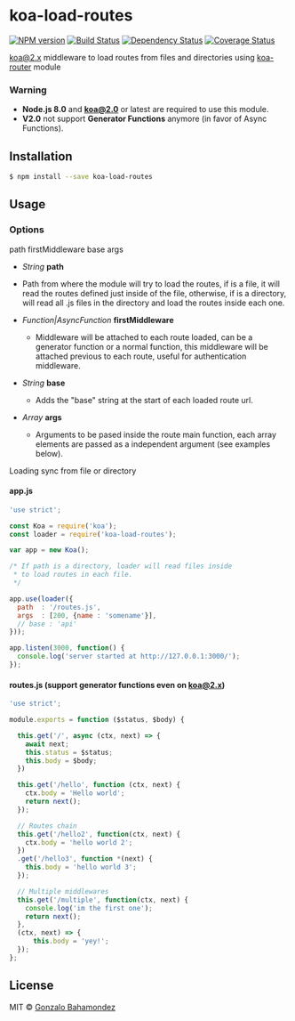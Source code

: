 # koa-load-routes
[![NPM version][npm-image]][npm-url] [![Build Status][travis-image]][travis-url] [![Dependency Status][daviddm-image]][daviddm-url] [![Coverage Status](https://coveralls.io/repos/github/gbahamondez/koa-load-routes/badge.svg?branch=master)](https://coveralls.io/github/gbahamondez/koa-load-routes?branch=master)

[koa@2.x](https://github.com/koajs/koa) middleware to load routes from files and directories using [koa-router](https://github.com/alexmingoia/koa-router) module


### Warning
- **Node.js 8.0** and **koa@2.0** or latest are required to use this module.
- **V2.0** not support **Generator Functions** anymore (in favor of Async Functions).

## Installation

```sh
$ npm install --save koa-load-routes
```

## Usage


### Options

path
firstMiddleware
base
args

- *String* **path**
 - Path from where the module will try to load the routes, if is a file,  it will read the routes defined just inside of the file, otherwise, if is a directory, will read all .js files in the directory and load the routes inside each one.

- *Function|AsyncFunction* **firstMiddleware**
  - Middleware will be attached to each route loaded, can be a generator function or a normal function, this middleware will be attached previous to each route, useful for authentication middleware.

- *String* **base**
  - Adds the "base" string at the start of each  loaded route url.

- *Array* **args**
  - Arguments to be pased inside the route main function, each array elements are passed as a independent argument (see examples below).


Loading sync from file or directory
#### app.js
```js
'use strict';

const Koa = require('koa');
const loader = require('koa-load-routes');

var app = new Koa();

/* If path is a directory, loader will read files inside
 * to load routes in each file.
 */

app.use(loader({
  path  : '/routes.js',
  args  : [200, {name : 'somename'}],
  // base : 'api'
}));

app.listen(3000, function() {
  console.log('server started at http://127.0.0.1:3000/');
});

```

#### routes.js (support generator functions even on koa@2.x)
```js
'use strict';

module.exports = function ($status, $body) {

  this.get('/', async (ctx, next) => {
    await next;
    this.status = $status;
    this.body = $body;
  })

  this.get('/hello', function (ctx, next) {
    ctx.body = 'Hello world';
    return next();
  });

  // Routes chain
  this.get('/hello2', function(ctx, next) {
    ctx.body = 'hello world 2';
  })
  .get('/hello3', function *(next) {
    this.body = 'hello world 3';
  });

  // Multiple middlewares
  this.get('/multiple', function(ctx, next) {
    console.log('im the first one');
    return next();
  },
  (ctx, next) => {
	  this.body = 'yey!';
  });
};
```


## License

MIT © [Gonzalo Bahamondez](https://github.com/gbahamondez/)


[npm-image]: https://badge.fury.io/js/koa-load-routes.svg
[npm-url]: https://npmjs.org/package/koa-load-routes
[travis-image]: https://travis-ci.org/gbahamondezc/koa-load-routes.svg?branch=master
[travis-url]: https://travis-ci.org/gbahamondezc/koa-load-routes
[daviddm-image]: https://david-dm.org/gbahamondezc/koa-load-routes.svg?theme=shields.io
[daviddm-url]: https://david-dm.org/gbahamondezc/koa-load-routes
